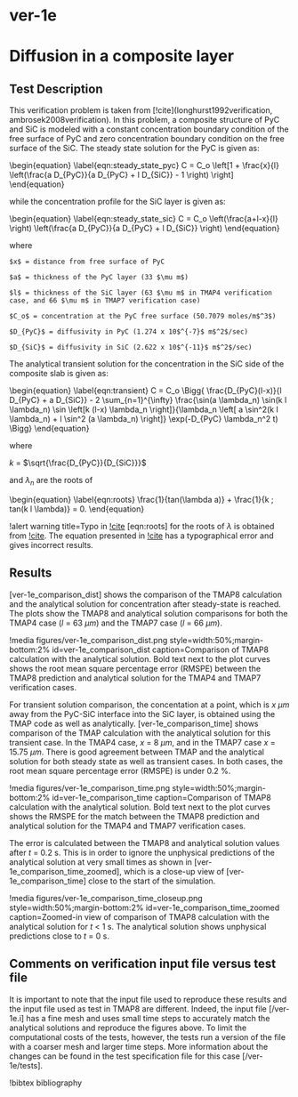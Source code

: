 # ver-1e

# Diffusion in a composite layer

## Test Description

This verification problem is taken from [!cite](longhurst1992verification, ambrosek2008verification). In this problem, a composite structure of PyC and SiC is modeled with a constant concentration boundary condition of the free surface of PyC and zero concentration boundary condition on the free surface of the SiC. The steady state solution for the PyC is given as:

\begin{equation}
\label{eqn:steady_state_pyc}
    C = C_o \left[1 + \frac{x}{l}  \left(\frac{a D_{PyC}}{a D_{PyC} + l D_{SiC}} - 1 \right) \right]
\end{equation}

while the concentration profile for the SiC layer is given as:

\begin{equation}
\label{eqn:steady_state_sic}
    C = C_o \left(\frac{a+l-x}{l} \right) \left(\frac{a D_{PyC}}{a D_{PyC} + l D_{SiC}} \right)
\end{equation}

where

    $x$ = distance from free surface of PyC

    $a$ = thickness of the PyC layer (33 $\mu m$)

    $l$ = thickness of the SiC layer (63 $\mu m$ in TMAP4 verification case, and 66 $\mu m$ in TMAP7 verification case)

    $C_o$ = concentration at the PyC free surface (50.7079 moles/m$^3$)

    $D_{PyC}$ = diffusivity in PyC (1.274 x 10$^{-7}$ m$^2$/sec)

    $D_{SiC}$ = diffusivity in SiC (2.622 x 10$^{-11}$ m$^2$/sec)

The analytical transient solution for the concentration in the SiC side of the composite slab is given as:

\begin{equation}
\label{eqn:transient}
    C = C_o \Bigg\{ \frac{D_{PyC}(l-x)}{l D_{PyC} + a D_{SiC}} - 2 \sum_{n=1}^{\infty} \frac{\sin(a \lambda_n) \sin(k l \lambda_n) \sin \left[k (l-x) \lambda_n \right]}{\lambda_n \left[ a \sin^2(k l \lambda_n) + l \sin^2 (a \lambda_n) \right]} \exp(-D_{PyC} \lambda_n^2 t) \Bigg\}
\end{equation}

where

$k$ = $\sqrt{\frac{D_{PyC}}{D_{SiC}}}$

and $\lambda_n$ are the roots of

\begin{equation}
\label{eqn:roots}
    \frac{1}{tan(\lambda a)} + \frac{1}{k \; tan(k l \lambda)} = 0.
\end{equation}

!alert warning title=Typo in [!cite](ambrosek2008verification)
[eqn:roots] for the roots of $\lambda$ is obtained from [!cite](longhurst1992verification). The equation presented in [!cite](ambrosek2008verification) has a typographical error and gives incorrect results.

## Results

[ver-1e_comparison_dist] shows the comparison of the TMAP8 calculation and the analytical solution for concentration after steady-state is reached. The plots show the TMAP8 and analytical solution comparisons for both the TMAP4 case ($l$ = 63 $\mu m$) and the TMAP7 case ($l$ = 66 $\mu m$). 

!media figures/ver-1e_comparison_dist.png
    style=width:50%;margin-bottom:2%
    id=ver-1e_comparison_dist
    caption=Comparison of TMAP8 calculation with the analytical solution. Bold text next to the plot curves shows the root mean square percentage error (RMSPE) between the TMAP8 prediction and analytical solution for the TMAP4 and TMAP7 verification cases.

For transient solution comparison, the concentation at a point, which is $x$ $\mu m$ away from the PyC-SiC interface into the SiC layer, is obtained using the TMAP code as well as analytically. [ver-1e_comparison_time] shows comparison of the TMAP calculation with the analytical solution for this transient case. In the TMAP4 case, $x$ = 8 $\mu m$, and in the TMAP7 case $x$ = 15.75 $\mu m$. There is good agreement between TMAP and the analytical solution for both steady state as well as transient cases. In both cases, the root mean square percentage error (RMSPE) is under 0.2 %. 

!media figures/ver-1e_comparison_time.png
    style=width:50%;margin-bottom:2%
    id=ver-1e_comparison_time
    caption=Comparison of TMAP8 calculation with the analytical solution. Bold text next to the plot curves shows the RMSPE for the match between the TMAP8 prediction and analytical solution for the TMAP4 and TMAP7 verification cases.

The error is calculated between the TMAP8 and analytical solution values after $t$ = 0.2 s. This is in order to ignore the unphysical predictions of the analytical solution at very small times as shown in [ver-1e_comparison_time_zoomed], which is a close-up view of [ver-1e_comparison_time] close to the start of the simulation.

!media figures/ver-1e_comparison_time_closeup.png
    style=width:50%;margin-bottom:2%
    id=ver-1e_comparison_time_zoomed
    caption=Zoomed-in view of comparison of TMAP8 calculation with the analytical solution for $t$ < 1 s. The analytical solution shows unphysical predictions close to $t$ = 0 s.

## Comments on verification input file versus test file

It is important to note that the input file used to reproduce these results and the input file used as test in TMAP8 are different. Indeed, the input file [/ver-1e.i] has a fine mesh and uses small time steps to accurately match the analytical solutions and reproduce the figures above. To limit the computational costs of the tests, however, the tests run a version of the file with a coarser mesh and larger time steps. More information about the changes can be found in the test specification file for this case [/ver-1e/tests].

!bibtex bibliography

